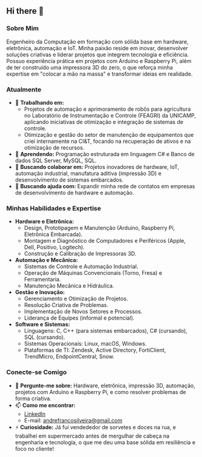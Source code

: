 ## Hi there 👋

### **Sobre Mim**

Engenheiro da Computação em formação com sólida base em hardware, eletrônica, automação e IoT. Minha paixão reside em inovar, desenvolver soluções criativas e liderar projetos que integrem tecnologia e eficiência. Possuo experiência prática em projetos com Arduino e Raspberry Pi, além de ter construído uma impressora 3D do zero, o que reforça minha expertise em "colocar a mão na massa" e transformar ideias em realidade.

### **Atualmente**

* 🔭 **Trabalhando em:**
    * Projetos de automação e aprimoramento de robôs para agricultura no Laboratório de Instrumentação e Controle (FEAGRI) da UNICAMP, aplicando iniciativas de otimização e integração de sistemas de controle.
    * Otimização e gestão do setor de manutenção de equipamentos que criei internamente na CI&T, focando na recuperação de ativos e na otimização de recursos.
* 🌱 **Aprendendo:** Programação estruturada em linguagem C# e Banco de dados SQL Server, MySQL, SQL.
* 👯 **Buscando colaborar em:** Projetos inovadores de hardware, IoT, automação industrial, manufatura aditiva (impressão 3D) e desenvolvimento de sistemas embarcados.
* 🤔 **Buscando ajuda com:** Expandir minha rede de contatos em empresas de desenvolvimento de hardware e automação.

### **Minhas Habilidades e Expertise**

* **Hardware e Eletrônica:**
    * Design, Prototipagem e Manutenção (Arduino, Raspberry Pi, Eletrônica Embarcada).
    * Montagem e Diagnóstico de Computadores e Periféricos (Apple, Dell, Positivo, Logitech).
    * Construção e Calibração de Impressoras 3D.
* **Automação e Mecânica:**
    * Sistemas de Controle e Automação Industrial.
    * Operação de Máquinas Convencionais (Torno, Fresa) e Ferramentaria.
    * Manutenção Mecânica e Hidráulica.
* **Gestão e Inovação:**
    * Gerenciamento e Otimização de Projetos.
    * Resolução Criativa de Problemas.
    * Implementação de Novos Setores e Processos.
    * Liderança de Equipes (informal e potencial).
* **Software e Sistemas:**
    * Linguagens: C, C++ (para sistemas embarcados), C# (cursando), SQL (cursando).
    * Sistemas Operacionais: Linux, macOS, Windows.
    * Plataformas de TI: Zendesk, Active Directory, FortiClient, TrendMicro, EndpointCentral, Snow.

### **Conecte-se Comigo**

* 💬 **Pergunte-me sobre:** Hardware, eletrônica, impressão 3D, automação, projetos com Arduino e Raspberry Pi, e como resolver problemas de forma criativa.
* 📫 **Como me encontrar:**
    * [LinkedIn](**(https://www.linkedin.com/in/andr%C3%A9-franco-216068187/)**)
    * E-mail: andrefrancosilveira@gmail.com
* ⚡ **Curiosidade:** Já fui vendededor de sorvetes e doces na rua, e trabalhei em supermercado antes de mergulhar de cabeça na engenharia e tecnologia, o que me deu uma base sólida em resiliência e foco no cliente!

